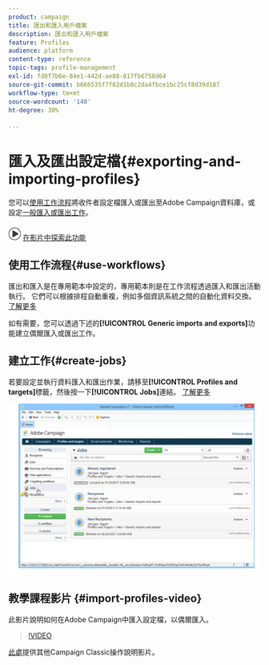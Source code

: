 ```yaml
---
product: campaign
title: 匯出和匯入用戶檔案
description: 匯出和匯入用戶檔案
feature: Profiles
audience: platform
content-type: reference
topic-tags: profile-management
exl-id: fd0f7b6e-84e1-442d-ae88-817fb6758d64
source-git-commit: b666535f7f82d1b8c2da4fbce1bc25cf8d39d187
workflow-type: tm+mt
source-wordcount: '140'
ht-degree: 30%

---
```


# 匯入及匯出設定檔{#exporting-and-importing-profiles}



您可以[使用工作流程](#use-workflows)將收件者設定檔匯入或匯出至Adobe Campaign資料庫，或設定[一般匯入或匯出工作](#create-jobs)。

![](assets/do-not-localize/how-to-video.png) [在影片中探索此功能](#import-profiles-video)

## 使用工作流程{#use-workflows}

匯出和匯入是在專用範本中設定的，專用範本則是在工作流程透過匯入和匯出活動執行。 它們可以根據排程自動重複，例如多個資訊系統之間的自動化資料交換。[了解更多](../../platform/using/import-export-workflows.md#best-practices-when-importing-data)

如有需要，您可以透過下述的&#x200B;**[!UICONTROL Generic imports and exports]**&#x200B;功能建立偶爾匯入或匯出工作。

## 建立工作{#create-jobs}

若要設定並執行資料匯入和匯出作業，請移至&#x200B;**[!UICONTROL Profiles and targets]**&#x200B;標籤，然後按一下&#x200B;**[!UICONTROL Jobs]**&#x200B;連結。 [了解更多](../../platform/using/about-generic-imports-exports.md)

![](assets/s_ncs_user_interface_import_link.png)


## 教學課程影片 {#import-profiles-video}

此影片說明如何在Adobe Campaign中匯入設定檔，以偶爾匯入。

>[!VIDEO](https://video.tv.adobe.com/v/25608?quality=12)

[此處](https://experienceleague.adobe.com/docs/campaign-classic-learn/tutorials/overview.html?lang=zh-Hant)提供其他Campaign Classic操作說明影片。
